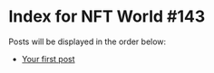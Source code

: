 # Index for NFT World #143
Posts will be displayed in the order below:

- [Your first post](./001-first.md)


